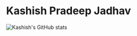 # Kashish Pradeep Jadhav
<!---
KashishPJadhav/KashishPJadhav is a ✨ special ✨ repository because its `README.md` (this file) appears on your GitHub profile.
You can click the Preview link to take a look at your changes.
--->
![Kashish's GitHub stats](https://github-readme-stats.vercel.app/api?username=KashishPJadhav&show_icons=true)
